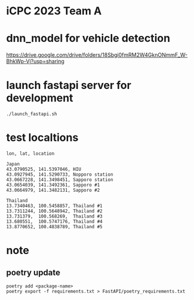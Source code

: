 # iCPC 2023 Team A

# dnn_model for vehicle detection

https://drive.google.com/drive/folders/18Sbgi0fmRM2W4GknONmmF_W-BhkWp-Vj?usp=sharing


# launch fastapi server for development

```
./launch_fastapi.sh
```

# test localtions

```
lon, lat, location

Japan
43.0790525, 141.5397046, HIU
43.0927945, 141.5290733, Nopporo station
43.0667228, 141.3498451, Sapporo station
43.0654039, 141.3492361, Sapporo #1
43.0664979, 141.3482131, Sapporo #2

Thailand
13.7340463, 100.5458857, Thailand #1
13.7311244, 100.5648942, Thailand #2
13.731379,  100.568269,  Thailand #3
13.680551,  100.5747176, Thailand #4
13.8770652, 100.4838789, Thailand #5
```


# note

## poetry update

```
poetry add <package-name>
poetry export -f requirements.txt > FastAPI/poetry_requirements.txt
```